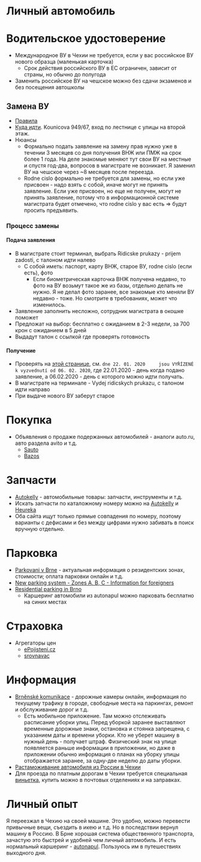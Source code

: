 
# Личный автомобиль

# Водительское удостоверение
* Международное ВУ в Чехии не требуется, если у вас российское ВУ нового образца (маленькая карточка)
  * Срок действия российского ВУ в ЕС ограничен, зависит от страны, но обычно до полугода
* Заменить российское ВУ на чешское можно без сдачи экзаменов и без посещения автошколы

## Замена ВУ
* [Правила](https://www.brno.cz/no_cache/en/citizen/drivers-agendas/driving-licences/)
* [Куда идти](https://www.brno.cz/en/citizen/drivers-agendas/replacement-of-a-driving-licence/). Kounicova 949/67, вход по лестнице с улицы на второй этаж. 
* Нюансы
  * Формально подать заявление на замену прав нужно уже в течении 3 месяцев со дня получения ВНЖ или ПМЖ на срок более 1 года. На деле знакомые меняют тут свои ВУ на местные и спустя год-два, вопросов в магистрате не возникает. Я заменил ВУ на чешское через ~8 месяцев после переезда.
  * Rodne cislo формально не требуется для замены, но если уже присвоен - надо взять с собой, иначе могут не принять заявление. Если уже присвоен, но еще не получен, могут не принять заявление, потому что в информационной системе магистрата будет отмечено, что rodne cislo у вас есть => будут просить предъявить. 
  
### Процесс замены
#### Подача заявления
* В магистрате стоит терминал, выбрать Ridicske prukazy - prijem zadosti, с талоном идти налево
  * С собой иметь: паспорт, карту ВНЖ, старое ВУ, rodne cislo (если есть), фото
    * Если биометрическая карточка ВНЖ получена недавно, то фото на ВУ возьмут такое же из базы, отдельно делать не нужно. Я не делал фото заранее, все знакомые кто меняли ВУ недавно - тоже. Но смотрите в требованиях, может что изменилось. 
* Заявление заполнить несложно, сотрудник магистрата в окошке поможет
* Предложат на выбор: бесплатно с ожиданием в 2-3 недели, за 700 крон с ожиданием в 5 дней
* Выдадут талон с ссылкой где проверять готовность 

#### Получение
* Проверять на [этой странице](https://www.brno.cz/sprava-mesta/magistrat-mesta-brna/usek-4-namestka-primatorky/odbor-dopravnespravnich-cinnosti/oddeleni-agend-ridicu/registr-ridicskych-prukazu/ridicske-prukazy-stav-zadosti/), см. `dne 22. 01. 2020 	 jsou VYŘÍZENÉ k vyzvednutí od 06. 02. 2020`, где 22.01.2020 - день когда подано заявление, а 06.02.2020 - день с которого можно идти получать. 
* В магистрате на терминале - Vydej ridicskych prukazu, с талоном идти направо
* При выдаче нового ВУ заберут старое

# Покупка
* Объявления о продаже подержанных автомобилей - аналоги auto.ru, авто раздела avito и т.д. 
  * [Sauto](https://www.sauto.cz)
  * [Bazos](https://auto.bazos.cz)

# Запчасти
* [Autokelly](http://autokelly.cz) - автомобильные товары: запчасти, инструменты и т.д.
* Искать запчасти по каталожному номеру можно на [Autokelly](http://autokelly.cz) и [Heureka](https://www.heureka.cz) 
* Оба сайта ищут только прямые совпадения по номеру, поэтому варианты с дефисами и без между цифрами нужно забивать в поиск вручную отдельно. 

# Парковка
* [Parkovani v Brne](https://www.parkovanivbrne.cz/) - актуальная информация о резидентских зонах, стоимости; оплата парковки онлайн и т.д. 
* [New parking system - Zones A, B, C - Information for foreigners](https://www.parkovanivbrne.cz/en)
* [Residential parking in Brno](https://www.autonapul.cz/en/parking-in-brno/)
  * Каршеринг автомобили из autonapul можно парковать бесплатно на синих местах

# Страховка
* Агрегаторы цен
  * [ePojisteni.cz](https://www.epojisteni.cz/car-insurance/)
  * [srovnavac](https://srovnavac.cz)

# Информация
* [Brněnské komunikace](https://www.bkom.cz) - дорожные камеры онлайн, информация по текущему трафику в городе, свободные места на паркингах, ремонт и обслуживаниe дорог и т.д.
  * Есть мобильное приложение. Там можно отслеживать расписание уборки улиц. Перед уборкой заранее выставляют временные дорожные знаки, остановка и стоянка запрещена, с указанием даты и времени уборки. Кто не уберет машину в нужный день - получает штраф. Физический знак на улице появляется раньше информации в приложении, но даже в приложении обычно информация о планах на уборку улицы отображается заранее, за одну-две неделю до даты уборки.
* [Растаможивание автомобиля из России в Чехии](https://andreybondarenko.com/?go=all/rastamozhka-avtomobilya-iz-rossii-v-chehii/)
* Для проезда по платным дорогам в Чехии требуется специальная [виньетка](http://www.motorway.cz/stickers), купить можно в почтовых отделениях и на заправках. 

# Личный опыт
Я переезжал в Чехию на своей машине. Это удобно, можно перевести привычные вещи, съездить в икею и т.д. Но в последствии вернул машину в Россию. В Брне хорошая система общественного транспорта, зачастую это быстрей и удобней чем личный автомобиль. И есть нормальный каршеринг - [autonapul](https://www.autonapul.cz/en). Пользуюсь им в путешествиях выходного дня. 

